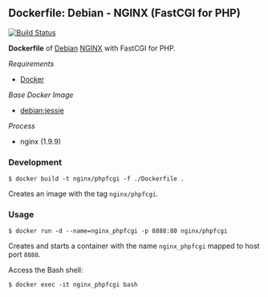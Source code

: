 ## Dockerfile: Debian - NGINX (FastCGI for PHP)

[![Build Status](https://travis-ci.org/ericmdev/dockerfile.nginx-phpfcgi.svg?branch=master)](https://travis-ci.org/ericmdev/dockerfile.nginx-phpfcgi)

**Dockerfile** of [Debian](https://www.debian.org/) [NGINX](https://www.nginx.com/) with FastCGI for PHP.

*Requirements*
- [Docker](https://www.docker.com/) 

*Base Docker Image*
- [debian:jessie](https://hub.docker.com/_/debian/)

*Process*
- nginx (1.9.9)

### Development

    $ docker build -t nginx/phpfcgi -f ./Dockerfile .

Creates an image with the tag `nginx/phpfcgi`.

### Usage

    $ docker run -d --name=nginx_phpfcgi -p 8888:80 nginx/phpfcgi

Creates and starts a container with the name `nginx_phpfcgi` mapped to host port `8888`.

Access the Bash shell:

    $ docker exec -it nginx_phpfcgi bash


